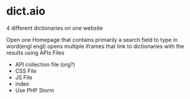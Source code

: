 # dict.aio
4 different dictionaries on one website

Open one Homepage that contains
primarily a search field to  type in word(engl engl)
opens  multiple iframes that link to dictionaries with the results using APIs 
Files
  - API collection file (org?)
  - CSS File 
  - JS File
  - index
- Use PHP Storm 
